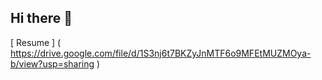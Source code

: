 ## Hi there 👋
[ Resume ] ( https://drive.google.com/file/d/1S3nj6t7BKZyJnMTF6o9MFEtMUZMOya-b/view?usp=sharing )

<!--
**luckyamul/luckyamul** is a ✨ _special_ ✨ repository because its `README.md` (this file) appears on your GitHub profile.

Here are some ideas to get you started:

- 🔭 I’m currently working on ...
- 🌱 I’m currently learning ...
- 👯 I’m looking to collaborate on ...
- 🤔 I’m looking for help with ...
- 💬 Ask me about ...
- 📫 How to reach me: ...
- 😄 Pronouns: ...
- ⚡ Fun fact: ...
-->
